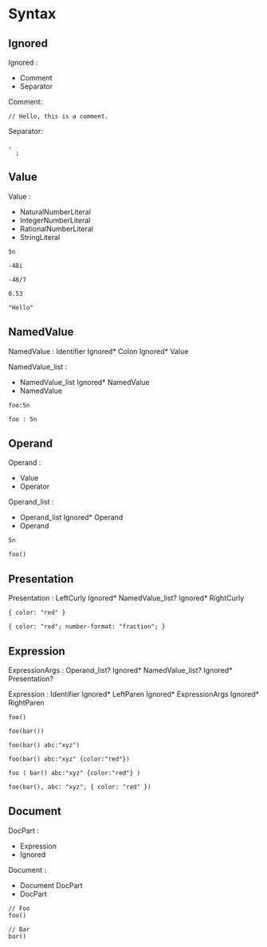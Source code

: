 # Syntax

## Ignored

Ignored :
  - Comment
  - Separator

Comment:

```ulm example
// Hello, this is a comment.
```

Separator:

```ulm example
,
  ;
```

## Value

Value :
  - NaturalNumberLiteral
  - IntegerNumberLiteral
  - RationalNumberLiteral
  - StringLiteral

```ulm example
5n
```

```ulm example
-48i
```

```ulm example
-48/7
```

```ulm example
0.53
```

```ulm example
"Hello"
```

## NamedValue

NamedValue : Identifier Ignored* Colon Ignored* Value

NamedValue_list :
  - NamedValue_list Ignored* NamedValue
  - NamedValue

```ulm example
foo:5n
```

```ulm example
foo : 5n
```

## Operand

Operand :
  - Value
  - Operator

Operand_list :
  - Operand_list Ignored* Operand
  - Operand

```ulm example
5n
```

```ulm example
foo()
```

## Presentation

Presentation : LeftCurly Ignored* NamedValue_list? Ignored* RightCurly

```ulm example
{ color: "red" }
```

```ulm example
{ color: "red"; number-format: "fraction"; }
```

## Expression

ExpressionArgs : Operand_list? Ignored* NamedValue_list? Ignored* Presentation?

Expression : Identifier Ignored* LeftParen Ignored* ExpressionArgs Ignored* RightParen

```ulm example
foo()
```

```ulm example
foo(bar())
```

```ulm example
foo(bar() abc:"xyz")
```

```ulm example
foo(bar() abc:"xyz" {color:"red"})
```

```ulm example
foo ( bar() abc:"xyz" {color:"red"} )
```

```ulm example
foo(bar(), abc: "xyz", { color: "red" })
```

## Document

DocPart :
  - Expression
  - Ignored

Document :
  - Document DocPart
  - DocPart

```ulm example
// Foo
foo()

// Bar
bar()
```
